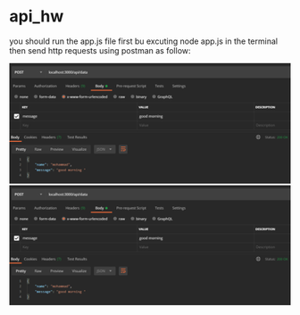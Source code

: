 # api_hw
you should run the app.js file first bu excuting node app.js in the terminal 
then send http requests using postman as follow:

![Alt text](image.png)
![Alt text](Capture.PNG)
